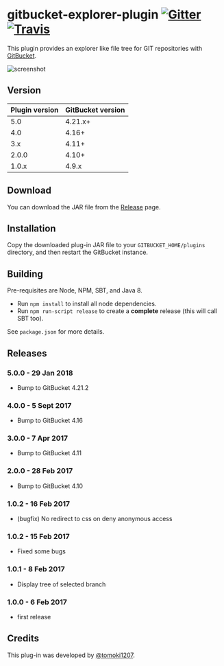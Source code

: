 gitbucket-explorer-plugin [![Gitter](https://img.shields.io/gitter/room/gitbucket/gitbucket.js.svg?style=flat-square)](https://gitter.im/gitbucket/gitbucket) [![Travis](https://img.shields.io/travis/gitbucket/gitbucket-explorer-plugin.svg?style=flat-square)](https://travis-ci.org/gitbucket/gitbucket-explorer-plugin)
===

This plugin provides an explorer like file tree for GIT repositories with [GitBucket](https://github.com/gitbucket/gitbucket).

![screenshot](screenshot.png)

Version
---

Plugin version|GitBucket version
:---|:---
5.0|4.21.x+  |  
4.0|4.16+
3.x|4.11+
2.0.0| 4.10+
1.0.x|4.9.x

Download
---

You can download the JAR file from the [Release](https://github.com/gitbucket-plugins/gitbucket-explorer-plugin/releases) page.

Installation
---

Copy the downloaded plug-in JAR file to your `GITBUCKET_HOME/plugins` directory, and then restart the GitBucket instance.

Building
---
Pre-requisites are Node, NPM, SBT, and Java 8.
 - Run `npm install` to install all node dependencies.
 - Run `npm run-script release` to create a **complete** release (this will call SBT too).

See `package.json` for more details.

Releases
---

### 5.0.0 - 29 Jan 2018
- Bump to GitBucket 4.21.2

### 4.0.0 - 5 Sept 2017
- Bump to GitBucket 4.16

### 3.0.0 - 7 Apr 2017

- Bump to GitBucket 4.11

### 2.0.0 - 28 Feb 2017

- Bump to GitBucket 4.10

### 1.0.2 - 16 Feb 2017

- (bugfix) No redirect to css on deny anonymous access

### 1.0.2 - 15 Feb 2017

- Fixed some bugs

### 1.0.1 - 8 Feb 2017

- Display tree of selected branch

### 1.0.0 - 6 Feb 2017

- first release

Credits
---

This plug-in was developed by [@tomoki1207](https://github.com/tomoki1207).
